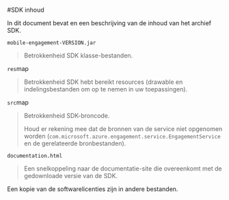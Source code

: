 <properties 
    pageTitle="Azure mobiele betrokkenheid Android SDK-integratie" 
    description="Meest recente updates en procedures voor Android SDK voor Azure Mobile betrokkenheid"
    services="mobile-engagement" 
    documentationCenter="mobile" 
    authors="piyushjo" 
    manager="dwrede" 
    editor="" />

<tags 
    ms.service="mobile-engagement" 
    ms.workload="mobile" 
    ms.tgt_pltfrm="mobile-android" 
    ms.devlang="Java" 
    ms.topic="article" 
    ms.date="08/19/2016" 
    ms.author="piyushjo" />

#<a name="sdk-content"></a>SDK inhoud

In dit document bevat en een beschrijving van de inhoud van het archief SDK.

`mobile-engagement-VERSION.jar`

> Betrokkenheid SDK klasse-bestanden.

`res`map

> Betrokkenheid SDK hebt bereikt resources (drawable en indelingsbestanden om op te nemen in uw toepassingen).

`src`map

> Betrokkenheid SDK-broncode.
>
> Houd er rekening mee dat de bronnen van de service niet opgenomen worden (`com.microsoft.azure.engagement.service.EngagementService` en de gerelateerde bronbestanden).

`documentation.html`

> Een snelkoppeling naar de documentatie-site die overeenkomt met de gedownloade versie van de SDK.

Een kopie van de softwarelicenties zijn in andere bestanden.
 

